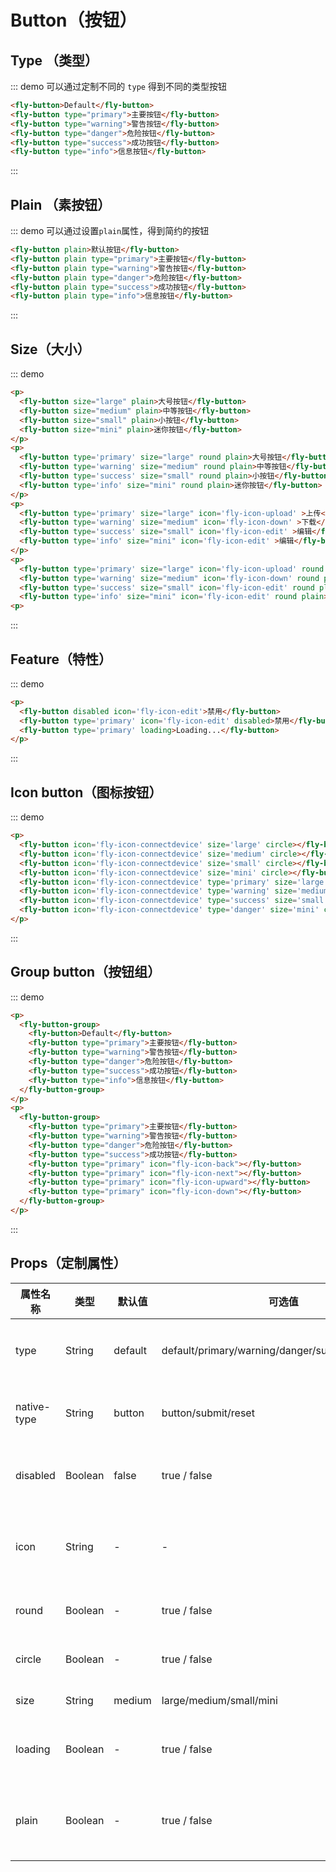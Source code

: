 # Button（按钮）

## Type （类型）

::: demo 可以通过定制不同的 `type` 得到不同的类型按钮

```html
<fly-button>Default</fly-button>
<fly-button type="primary">主要按钮</fly-button>
<fly-button type="warning">警告按钮</fly-button>
<fly-button type="danger">危险按钮</fly-button>
<fly-button type="success">成功按钮</fly-button>
<fly-button type="info">信息按钮</fly-button>
```

:::

## Plain （素按钮）

::: demo 可以通过设置`plain`属性，得到简约的按钮

```html
<fly-button plain>默认按钮</fly-button>
<fly-button plain type="primary">主要按钮</fly-button>
<fly-button plain type="warning">警告按钮</fly-button>
<fly-button plain type="danger">危险按钮</fly-button>
<fly-button plain type="success">成功按钮</fly-button>
<fly-button plain type="info">信息按钮</fly-button>
```

:::

## Size（大小）

::: demo

```html
<p>
  <fly-button size="large" plain>大号按钮</fly-button>
  <fly-button size="medium" plain>中等按钮</fly-button>
  <fly-button size="small" plain>小按钮</fly-button>
  <fly-button size="mini" plain>迷你按钮</fly-button>
</p>
<p>
  <fly-button type='primary' size="large" round plain>大号按钮</fly-button>
  <fly-button type='warning' size="medium" round plain>中等按钮</fly-button>
  <fly-button type='success' size="small" round plain>小按钮</fly-button>
  <fly-button type='info' size="mini" round plain>迷你按钮</fly-button>
</p>
<p>
  <fly-button type='primary' size="large" icon='fly-icon-upload' >上传</fly-button>
  <fly-button type='warning' size="medium" icon='fly-icon-down' >下载</fly-button>
  <fly-button type='success' size="small" icon='fly-icon-edit' >编辑</fly-button>
  <fly-button type='info' size="mini" icon='fly-icon-edit' >编辑</fly-button>
</p>
<p>
  <fly-button type='primary' size="large" icon='fly-icon-upload' round plain>上传</fly-button>
  <fly-button type='warning' size="medium" icon='fly-icon-down' round plain>下载</fly-button>
  <fly-button type='success' size="small" icon='fly-icon-edit' round plain>编辑</fly-button>
  <fly-button type='info' size="mini" icon='fly-icon-edit' round plain>编辑</fly-button>
<p>
```
:::

## Feature（特性）

::: demo

```html
<p>
  <fly-button disabled icon='fly-icon-edit'>禁用</fly-button>
  <fly-button type='primary' icon='fly-icon-edit' disabled>禁用</fly-button>
  <fly-button type='primary' loading>Loading...</fly-button>
</p>

```
:::

## Icon button（图标按钮）

::: demo

```html
<p>
  <fly-button icon='fly-icon-connectdevice' size='large' circle></fly-button>
  <fly-button icon='fly-icon-connectdevice' size='medium' circle></fly-button>
  <fly-button icon='fly-icon-connectdevice' size='small' circle></fly-button>
  <fly-button icon='fly-icon-connectdevice' size='mini' circle></fly-button>
  <fly-button icon='fly-icon-connectdevice' type='primary' size='large' circle></fly-button>
  <fly-button icon='fly-icon-connectdevice' type='warning' size='medium' circle></fly-button>
  <fly-button icon='fly-icon-connectdevice' type='success' size='small' circle></fly-button>
  <fly-button icon='fly-icon-connectdevice' type='danger' size='mini' circle></fly-button>
</p>
```
:::

## Group button（按钮组）

::: demo
```html
<p>
  <fly-button-group>
    <fly-button>Default</fly-button>
    <fly-button type="primary">主要按钮</fly-button>
    <fly-button type="warning">警告按钮</fly-button>
    <fly-button type="danger">危险按钮</fly-button>
    <fly-button type="success">成功按钮</fly-button>
    <fly-button type="info">信息按钮</fly-button>
  </fly-button-group>
</p>
<p>
  <fly-button-group>
    <fly-button type="primary">主要按钮</fly-button>
    <fly-button type="warning">警告按钮</fly-button>
    <fly-button type="danger">危险按钮</fly-button>
    <fly-button type="success">成功按钮</fly-button>
    <fly-button type="primary" icon="fly-icon-back"></fly-button>
    <fly-button type="primary" icon="fly-icon-next"></fly-button>
    <fly-button type="primary" icon="fly-icon-upward"></fly-button>
    <fly-button type="primary" icon="fly-icon-down"></fly-button>
  </fly-button-group>
</p>
```
:::

## Props（定制属性）

| 属性名称    | 类型    | 默认值  | 可选值                                            | 说明                 |
| ----------- | ------- | ------- | ------------------------------------------------- | -------------------- |
| type        | String  | default | default/primary/warning/danger/success/info/white | 定义按钮的类型       |
| native-type | String  | button  | button/submit/reset                               | 原生的 type 属性     |
| disabled    | Boolean | false   | true / false                                      | 是否设置为禁用       |
| icon        | String  | -       | -                                                 | 字体图标的样式名称   |
| round       | Boolean | -       | true / false                                      | 是否设有圆角         |
| circle      | Boolean | -       | true / false                                      | 是否设为圆形         |
| size        | String  | medium  | large/medium/small/mini                           | 按钮大小             |
| loading     | Boolean | -       | true / false                                      | 是否显示在加载中     |
| plain       | Boolean | -       | true / false                                      | 是否是简约风格的按钮 |
